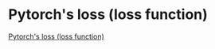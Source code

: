 # Pytorch's loss (loss function)
[Pytorch's loss (loss function)](https://aiwithcloud.com/2022/09/15/pytorchs_loss_loss_function/)